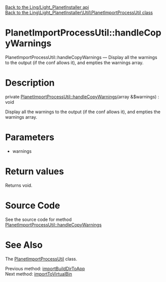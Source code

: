 [Back to the Ling/Light_PlanetInstaller api](https://github.com/lingtalfi/Light_PlanetInstaller/blob/master/doc/api/Ling/Light_PlanetInstaller.md)<br>
[Back to the Ling\Light_PlanetInstaller\Util\PlanetImportProcessUtil class](https://github.com/lingtalfi/Light_PlanetInstaller/blob/master/doc/api/Ling/Light_PlanetInstaller/Util/PlanetImportProcessUtil.md)


PlanetImportProcessUtil::handleCopyWarnings
================



PlanetImportProcessUtil::handleCopyWarnings — Display all the warnings to the output (if the conf allows it), and empties the warnings array.




Description
================


private [PlanetImportProcessUtil::handleCopyWarnings](https://github.com/lingtalfi/Light_PlanetInstaller/blob/master/doc/api/Ling/Light_PlanetInstaller/Util/PlanetImportProcessUtil/handleCopyWarnings.md)(array &$warnings) : void




Display all the warnings to the output (if the conf allows it), and empties the warnings array.




Parameters
================


- warnings

    


Return values
================

Returns void.








Source Code
===========
See the source code for method [PlanetImportProcessUtil::handleCopyWarnings](https://github.com/lingtalfi/Light_PlanetInstaller/blob/master/Util/PlanetImportProcessUtil.php#L741-L747)


See Also
================

The [PlanetImportProcessUtil](https://github.com/lingtalfi/Light_PlanetInstaller/blob/master/doc/api/Ling/Light_PlanetInstaller/Util/PlanetImportProcessUtil.md) class.

Previous method: [importBuildDirToApp](https://github.com/lingtalfi/Light_PlanetInstaller/blob/master/doc/api/Ling/Light_PlanetInstaller/Util/PlanetImportProcessUtil/importBuildDirToApp.md)<br>Next method: [importToVirtualBin](https://github.com/lingtalfi/Light_PlanetInstaller/blob/master/doc/api/Ling/Light_PlanetInstaller/Util/PlanetImportProcessUtil/importToVirtualBin.md)<br>

